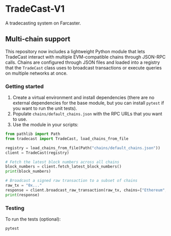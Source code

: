 # TradeCast-V1

A tradecasting system on Farcaster.

## Multi-chain support

This repository now includes a lightweight Python module that lets TradeCast
interact with multiple EVM-compatible chains through JSON-RPC calls. Chains are
configured through JSON files and loaded into a registry that the `TradeCast`
class uses to broadcast transactions or execute queries on multiple networks at
once.

### Getting started

1. Create a virtual environment and install dependencies (there are no external
   dependencies for the base module, but you can install `pytest` if you want to
   run the unit tests).
2. Populate `chains/default_chains.json` with the RPC URLs that you want to use.
3. Use the module in your scripts:

```python
from pathlib import Path
from tradecast import TradeCast, load_chains_from_file

registry = load_chains_from_file(Path("chains/default_chains.json"))
client = TradeCast(registry)

# Fetch the latest block numbers across all chains
block_numbers = client.fetch_latest_block_numbers()
print(block_numbers)

# Broadcast a signed raw transaction to a subset of chains
raw_tx = "0x..."
response = client.broadcast_raw_transaction(raw_tx, chains=["Ethereum", "Polygon"])
print(response)
```

### Testing

To run the tests (optional):

```bash
pytest
```
